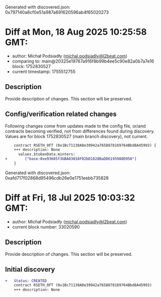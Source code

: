 Generated with discovered.json: 0x797140a8cf0e51a987a691620596ab4f65020273

# Diff at Mon, 18 Aug 2025 10:25:58 GMT:

- author: Michał Podsiadły (<michal.podsiadly@l2beat.com>)
- comparing to: main@20325e19767a916f8b99b4ee5c90e82a0b7a7e16 block: 1752830527
- current timestamp: 1755512755

## Description

Provide description of changes. This section will be preserved.

## Config/verification related changes

Following changes come from updates made to the config file,
or/and contracts becoming verified, not from differences found during
discovery. Values are for block 1752830527 (main branch discovery), not current.

```diff
    contract RSETH_OFT (0x1Bc71130A0e39942a7658878169764Bbd8A45993) {
    +++ description: None
      values.$tokenData.minters:
+        ["base:0xe93685f3bBA03016F02bD1828BaDD6195988D950"]
    }
```

Generated with discovered.json: 0xafd717f02868d95496cdb26e0e1751eebb735828

# Diff at Fri, 18 Jul 2025 10:03:32 GMT:

- author: Michał Podsiadły (<michal.podsiadly@l2beat.com>)
- current block number: 33020590

## Description

Provide description of changes. This section will be preserved.

## Initial discovery

```diff
+   Status: CREATED
    contract RSETH_OFT (0x1Bc71130A0e39942a7658878169764Bbd8A45993)
    +++ description: None
```
